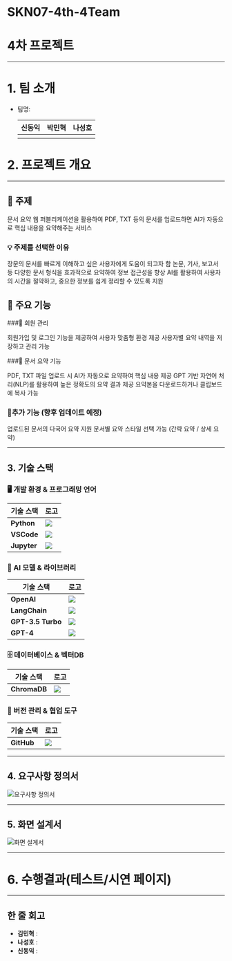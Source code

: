 # SKN07-4th-4Team

# 4차 프로젝트

 ------------------------------------------------
 
# 1. 팀 소개
- 팀명: 
    <table>
    <tr>
        <th>신동익</th>
        <th>박민혁</th>
        <th>나성호</th>
    </tr>
    <tr>
        <th style="vertical-align: top;"></th>
        <th style="vertical-align: top;"></th>
        <th style="vertical-align: top;"></th>
        <!-- <th>role 4.</th> -->
    </tr>
    </table>
 
# 2. 프로젝트 개요
------------------------------------------------

## 📌 주제
문서 요약 웹 퍼블리케이션을 활용하여 PDF, TXT 등의 문서를 업로드하면 AI가 자동으로 핵심 내용을 요약해주는 서비스

### 💡 주제를 선택한 이유

장문의 문서를 빠르게 이해하고 싶은 사용자에게 도움이 되고자 함
논문, 기사, 보고서 등 다양한 문서 형식을 효과적으로 요약하여 정보 접근성을 향상
AI를 활용하여 사용자의 시간을 절약하고, 중요한 정보를 쉽게 정리할 수 있도록 지원

## 🚀 주요 기능

###🔹 회원 관리

회원가입 및 로그인 기능을 제공하여 사용자 맞춤형 환경 제공
사용자별 요약 내역을 저장하고 관리 가능

###🔹 문서 요약 기능

PDF, TXT 파일 업로드 시 AI가 자동으로 요약하여 핵심 내용 제공
GPT 기반 자연어 처리(NLP)를 활용하여 높은 정확도의 요약 결과 제공
요약본을 다운로드하거나 클립보드에 복사 가능
### 🔹추가 기능 (향후 업데이트 예정)

업로드된 문서의 다국어 요약 지원
문서별 요약 스타일 선택 가능 (간략 요약 / 상세 요약)

------------------------------------------------
 
## 3. 기술 스택

### 🖥️ 개발 환경 & 프로그래밍 언어
| 기술 스택 | 로고 |
|-----------|------|
| **Python** | <img src="https://img.shields.io/badge/Python-3776AB?style=for-the-badge&logo=python&logoColor=white" /> |
| **VSCode** | <img src="https://img.shields.io/badge/VSCode-007ACC?style=for-the-badge&logo=visualstudiocode&logoColor=white" /> |
| **Jupyter** | <img src="https://img.shields.io/badge/Jupyter-F37626?style=for-the-badge&logo=jupyter&logoColor=white" /> |

### 🤖 AI 모델 & 라이브러리
| 기술 스택 | 로고 |
|-----------|------|
| **OpenAI** | <img src="https://img.shields.io/badge/OpenAI-412991?style=for-the-badge&logo=openai&logoColor=white" /> |
| **LangChain** | <img src="https://img.shields.io/badge/LangChain-FF9900?style=for-the-badge" /> |
| **GPT-3.5 Turbo** | <img src="https://img.shields.io/badge/GPT--3.5--Turbo-412991?style=for-the-badge" /> |
| **GPT-4** | <img src="https://img.shields.io/badge/GPT--4-412991?style=for-the-badge" /> |

### 🗄️ 데이터베이스 & 벡터DB
| 기술 스택 | 로고 |
|-----------|------|
| **ChromaDB** | <img src="https://img.shields.io/badge/ChromaDB-009688?style=for-the-badge" /> |

### 🔧 버전 관리 & 협업 도구
| 기술 스택 | 로고 |
|-----------|------|
| **GitHub** | <img src="https://img.shields.io/badge/GitHub-181717?style=for-the-badge&logo=github&logoColor=white" /> |

------------------------------------------------

## 4. 요구사항 정의서
![요구사항 정의서](https://raw.githubusercontent.com/SKNETWORKS-FAMILY-AICAMP/SKN07-4th-4Team/main/images/요구사항정의서.png)

------------------------------------------------

## 5. 화면 설계서
![화면 설계서](https://raw.githubusercontent.com/SKNETWORKS-FAMILY-AICAMP/SKN07-4th-4Team/main/images/화면설계서.png)

------------------------------------------------

# 6. 수행결과(테스트/시연 페이지)

------------------------------------------------
 
## 한 줄 회고
- **김민혁** :
- **나성호** :
- **신동익** :
